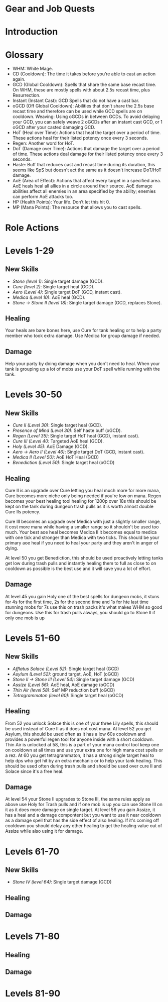 # Gear and Job Quests

# Introduction

# Glossary
* WHM: White Mage.
* CD (Cooldown): The time it takes before you’re able to cast an action again.
* GCD (Global Cooldown): Spells that share the same base recast time. On WHM, these are mostly spells with about 2.5s recast time, plus Resurrection. 
* Instant (Instant Cast): GCD Spells that do not have a cast bar.
* oGCD (Off Global Cooldown): Abilities that don’t share the 2.5s base recast time and therefore can be used while GCD spells are on cooldown.
Weaving: Using oGCDs in between GCDs. To avoid delaying your GCD, you can safely weave 2 oGCDs after an instant cast GCD, or 1 oGCD after your casted damaging GCD.
* HoT (Heal over Time): Actions that heal the target over a period of time. These actions heal for their listed potency once every 3 seconds.
* Regen: Another word for HoT.
* DoT (Damage over Time): Actions that damage the target over a period of time. These actions deal damage for their listed potency once every 3 seconds.
* Haste: Buff that reduces cast and recast time during its duration, this seems like SpS but doesn't act the same as it doesn't increase DoT/HoT damage.
* AoE (Area of Effect): Actions that affect every target in a specified area. AoE heals heal all allies in a circle around their source. AoE damage abilities affect all enemies in an area specified by the ability; enemies can perform AoE attacks too.
* HP (Health Points): Your life. Don’t let this hit 0.
* MP (Mana Points): The resource that allows you to cast spells. 

# Role Actions

# Levels 1-29
## New Skills
* *Stone (level 1)*: Single target damage (GCD).
* *Cure (level 2)*: Single target heal (GCD).
* *Aero (Level 4)*: Single target DoT (GCD, instant cast).
* *Medica (Level 10)*: AoE heal (GCD).
* *Stone -> Stone II (level 18)*: Single target damage (GCD, replaces Stone).
## Healing
 Your heals are bare bones here, use Cure for tank healing or to help a party member who took extra damage. Use Medica for group damage if needed.
## Damage
 Help your party by doing damage when you don't need to heal. When your tank is grouping up a lot of mobs use your DoT spell while running with the tank.
# Levels 30-50
## New Skills
* *Cure II (Level 30)*: Single target heal (GCD).
* *Presence of Mind (Level 30)*: Self haste buff (oGCD).
* *Regen (Level 35)*: Single target HoT heal (GCD), instant cast).
* *Cure III (Level 40*: Targeted AoE heal (GCD).
* *Holy (Level 45)*: AoE Damage (GCD).
* *Aero -> Aero II (Level 46)*: Single target DoT (GCD, instant cast).
* *Medica II (Level 50)*: AoE HoT Heal (GCD)
* *Benediction (Level 50)*: Single target heal (oGCD)
## Healing
 Cure II is an upgrade over Cure letting you heal much more for more mana, Cure becomes more niche only being needed if you're low on mana. Regen becomes your best healing tool healing for 1200p over 18s this should be kept on the tank during dungeon trash pulls as it is worth almost double Cure IIs potency.
 
 Cure III becomes an upgrade over Medica with just a slightly smaller range, it cost more mana while having a smaller range so it shouldn't be used too much. Your best aoe heal becomes Medica II it becomes equal to medica with one tick and stronger than Medica with two ticks. This should be your primary aoe heal if you need to heal your party and they aren't in anger of dying.

 At level 50 you get Benediction, this should be used proactively letting tanks get low during trash pulls and instantly healing them to full as close to on cooldown as possible is the best use and it will save you a lot of effort.
## Damage
 At level 45 you gain Holy one of the best spells for dungeon mobs, it stuns for 4s for the first time, 2s for the second time and 1s for hte last time stunning mobs for 7s use this on trash packs it's what makes WHM so good for dungeons.  Use this for trash pulls always, you should go to Stone II if only one mob is up
 
# Levels 51-60
## New Skills
* *Afflatus Solace (Level 52)*: Single target heal (GCD)
* *Asylum (Level 52)*: ground target, AoE, HoT (oGCD)
* *Stone II -> Stone III (Level 54)*: Single target damage (GCD)
* *Assize (Level 56)*: AoE heal, AoE damage (oGCD)
* *Thin Air (level 58)*: Self MP reduction buff (oGCD)
* *Tetragrammaton (level 60)*: Single target heal (oGCD)

## Healing
From 52 you unlock Solace this is one of your three Lily spells, this should be used instead of Cure II as it does not cost mana. At level 52 you get Asylum, this should be used often as it has a low 60s cooldown and provides a powerful regen tool for anyone inside with a short cooldown. Thin Air is unlocked at 58, this is a part of your mana control tool keep one on cooldown at all times and use your extra one for high mana cost spells or a rez. At 60 you get tetragrammaton, it has a strong single target heal to help dps who get hit by an extra mechanic or to help your tank healing. This should be used often during trash pulls and should be used over cure II and Solace since it's a free heal.

## Damage
At level 54 your Stone II upgrades to Stone III, the same rules apply as above use Holy for Trash pulls and if one mob is up you can use Stone III on it as it does more damage on single target. At level 56 you gain Assize, it has a heal and a damage compontent but you want to use it near cooldown as a damage spell that has the side effect of also healing. If it's coming off cooldown  you should delay any other healing to get the healing value out of Assize while also using it for damage.

# Levels 61-70
## New Skills
* *Stone IV (level 64)*: Single target damage (GCD)
## Healing
## Damage
# Levels 71-80
## Healing
## Damage
# Levels 81-90
